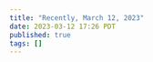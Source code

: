 ```yaml
---
title: "Recently, March 12, 2023"
date: 2023-03-12 17:26 PDT
published: true
tags: []
---
```




<blockquote markdown="1">



</blockquote>

